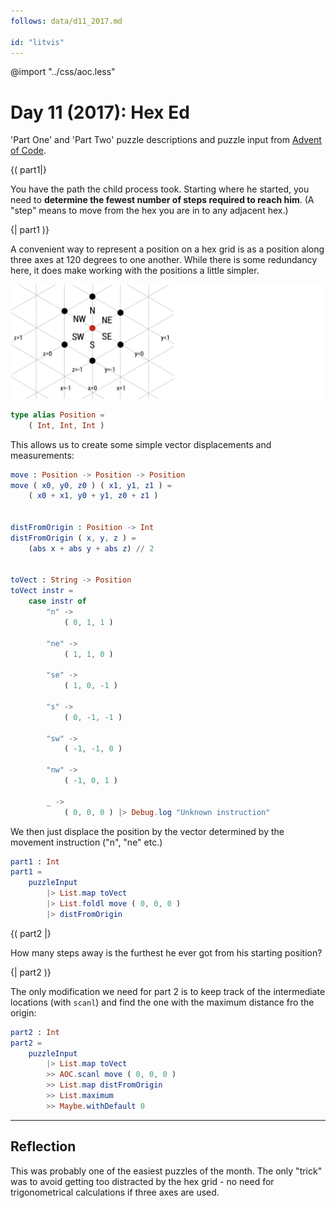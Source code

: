 ```yaml
---
follows: data/d11_2017.md

id: "litvis"
---
```


@import "../css/aoc.less"

# Day 11 (2017): Hex Ed

'Part One' and 'Part Two' puzzle descriptions and puzzle input from [Advent of Code](https://adventofcode.com/2017/day/11).

{( part1|}

You have the path the child process took. Starting where he started, you need to **determine the fewest number of steps required to reach him**. (A "step" means to move from the hex you are in to any adjacent hex.)

{| part1 )}

A convenient way to represent a position on a hex grid is as a position along three axes at 120 degrees to one another. While there is some redundancy here, it does make working with the positions a little simpler.

![hex grid](../images/hexgrid.jpg)

```elm {l}
type alias Position =
    ( Int, Int, Int )
```

This allows us to create some simple vector displacements and measurements:

```elm {l}
move : Position -> Position -> Position
move ( x0, y0, z0 ) ( x1, y1, z1 ) =
    ( x0 + x1, y0 + y1, z0 + z1 )


distFromOrigin : Position -> Int
distFromOrigin ( x, y, z ) =
    (abs x + abs y + abs z) // 2


toVect : String -> Position
toVect instr =
    case instr of
        "n" ->
            ( 0, 1, 1 )

        "ne" ->
            ( 1, 1, 0 )

        "se" ->
            ( 1, 0, -1 )

        "s" ->
            ( 0, -1, -1 )

        "sw" ->
            ( -1, -1, 0 )

        "nw" ->
            ( -1, 0, 1 )

        _ ->
            ( 0, 0, 0 ) |> Debug.log "Unknown instruction"
```

We then just displace the position by the vector determined by the movement instruction ("n", "ne" etc.)

```elm {l r}
part1 : Int
part1 =
    puzzleInput
        |> List.map toVect
        |> List.foldl move ( 0, 0, 0 )
        |> distFromOrigin
```

{( part2 |}

How many steps away is the furthest he ever got from his starting position?

{| part2 )}

The only modification we need for part 2 is to keep track of the intermediate locations (with `scanl`) and find the one with the maximum distance fro the origin:

```elm {l r}
part2 : Int
part2 =
    puzzleInput
        |> List.map toVect
        >> AOC.scanl move ( 0, 0, 0 )
        >> List.map distFromOrigin
        >> List.maximum
        >> Maybe.withDefault 0
```

---

## Reflection

This was probably one of the easiest puzzles of the month. The only "trick" was to avoid getting too distracted by the hex grid - no need for trigonometrical calculations if three axes are used.
